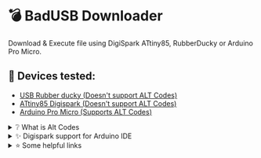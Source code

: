 
# 💣 BadUSB Downloader
Download &amp; Execute file using DigiSpark ATtiny85, RubberDucky or Arduino Pro Micro.

## 🔌 Devices tested:
+ [USB Rubber ducky (Doesn't support ALT Codes)](https://shop.hak5.org/products/usb-rubber-ducky) 
+ [ATtiny85 Digispark (Doesn't support ALT Codes)](https://www.aliexpress.com/w/wholesale-Digispark-attiny85.html)
+ [Arduino Pro Micro (Supports ALT Codes)](https://www.aliexpress.com/w/wholesale-arduino-pro-micro.html)



<details>
<summary> ❔ What is Alt Codes</summary>
Alt codes are a method of typing characters that are not readily available on a keyboard by pressing the `Alt` key in combination with a numeric code on the numeric keypad. For example, `Alt + 065` produces an uppercase 'A'.
So alt codes will work even if OS doesn't have installed English layout.
</details>


<details>
<summary> ✨ Digispark support for Arduino IDE</summary>
To add support for Digistump boards (like the Digispark) to the Arduino IDE, you need to install the Digistump board definitions. Here's how you can do it:

1. **Open Arduino IDE**: Start the Arduino IDE on your computer.

2. **Add Digistump Board Manager URL**:
   - Go to `File` > `Preferences`.
   - In the "Additional Boards Manager URLs" field, add the following URL:
     ```
     https://drazzy.com/package_drazzy.com_index.json
     ```
   - If there are already URLs in that field, separate them with commas.
   - Click "OK" to close the Preferences window.

3. **Install Digistump Boards**:
   - Go to `Tools` > `Board` > `Boards Manager...`.
   - In the Boards Manager, type "Digistump" in the search bar.
   - Find the entry for "Digistump AVR Boards" by Digistump and click the "Install" button.

4. **Select Your Board**:
   - After installation, go to `Tools` > `Board` and select the appropriate Digistump board (e.g., "Digispark (Default - 16.5MHz)").

5. **Install Drivers (if necessary)**:
   - Depending on your operating system and the specific Digistump board you are using, you may need to install additional [drivers](https://github.com/digistump/DigistumpArduino/releases).
   - For Digispark boards, drivers are often required for Windows. You can find driver installation instructions on the Digistump Wiki or in the documentation that came with your board.

6. **Start Using the Board**:
   - Connect your Digistump board to your computer.
   - You might need to follow specific procedures for uploading sketches, as some Digistump boards do not use a standard bootloader like other Arduino boards.

</details>

<details>
<summary> ⭐ Some helpful links</summary>
   
+ [DuckyScript Encoder](https://payloadstudio.hak5.org/community/)
+ [Download Arduino IDE](https://www.arduino.cc/en/software)
+ [Digistump Drivers](https://github.com/digistump/DigistumpArduino/releases)
  
</details>


